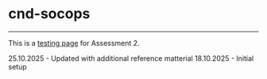 # cnd-socops

***

This is a [testing page](https://daniel-meek.github.io/cnd-socops/) for Assessment 2. 

25.10.2025 - Updated with additional reference matterial
18.10.2025 - Initial setup
